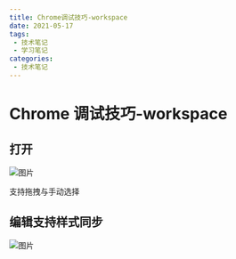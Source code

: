 ```yaml
---
title: Chrome调试技巧-workspace
date: 2021-05-17
tags:
 - 技术笔记
 - 学习笔记
categories:
 - 技术笔记
---
```

# Chrome 调试技巧-workspace

## 打开
![图片](https://img.cdn.sugarat.top/mdImg/MTYyMTIyODE5NTc4Ng==621228195786)

支持拖拽与手动选择

## 编辑支持样式同步

![图片](https://img.cdn.sugarat.top/mdImg/MTYyMTIyODM3ODQzMQ==621228378431)

<comment/>
<tongji/>